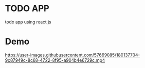 # TODO APP
todo app using react js
# Demo
https://user-images.githubusercontent.com/57669085/180137704-9c87949c-8c68-4722-8f95-a904b4e6729c.mp4

